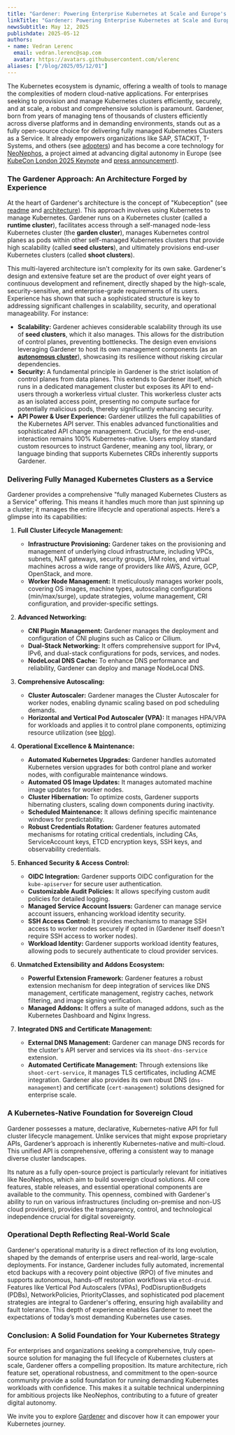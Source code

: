 ```yaml
---
title: "Gardener: Powering Enterprise Kubernetes at Scale and Europe's Sovereign Cloud Future"
linkTitle: "Gardener: Powering Enterprise Kubernetes at Scale and Europe's Sovereign Cloud Future"
newsSubtitle: May 12, 2025
publishdate: 2025-05-12
authors:
- name: Vedran Lerenc
  email: vedran.lerenc@sap.com
  avatar: https://avatars.githubusercontent.com/vlerenc
aliases: ["/blog/2025/05/12/01"]
---
```


The Kubernetes ecosystem is dynamic, offering a wealth of tools to manage the complexities of modern cloud-native applications. For enterprises seeking to provision and manage Kubernetes clusters efficiently, securely, and at scale, a robust and comprehensive solution is paramount. Gardener, born from years of managing tens of thousands of clusters efficiently across diverse platforms and in demanding environments, stands out as a fully open-source choice for delivering fully managed Kubernetes Clusters as a Service. It already empowers organizations like SAP, STACKIT, T-Systems, and others (see [adopters](https://gardener.cloud/adopter)) and has become a core technology for [NeoNephos](https://neonephos.org/projects), a project aimed at advancing digital autonomy in Europe (see [KubeCon London 2025 Keynote](https://www.youtube.com/watch?v=85MDID9Ju04&t=621s) and [press announcement](https://neonephos.org/2025/03/31/the-linux-foundation-announces-the-launch-of-neonephos-to-advance-digital-autonomy-in-europe)).

### The Gardener Approach: An Architecture Forged by Experience

At the heart of Gardener's architecture is the concept of "Kubeception" (see [readme](https://github.com/gardener/gardener?tab=readme-ov-file#gardener) and [architecture](https://github.com/gardener/gardener/blob/master/docs/concepts/architecture.md)). This approach involves using Kubernetes to manage Kubernetes. Gardener runs on a Kubernetes cluster (called a **runtime cluster**), facilitates access through a self-managed node-less Kubernetes cluster (the **garden cluster**), manages Kubernetes control planes as pods within other self-managed Kubernetes clusters that provide high scalability (called **seed clusters**), and ultimately provisions end-user Kubernetes clusters (called **shoot clusters**).

This multi-layered architecture isn't complexity for its own sake. Gardener's design and extensive feature set are the product of over eight years of continuous development and refinement, directly shaped by the high-scale, security-sensitive, and enterprise-grade requirements of its users. Experience has shown that such a sophisticated structure is key to addressing significant challenges in scalability, security, and operational manageability. For instance:

*   **Scalability:** Gardener achieves considerable scalability through its use of **seed clusters**, which it also manages. This allows for the distribution of control planes, preventing bottlenecks. The design even envisions leveraging Gardener to host its own management components (as an [**autonomous cluster**](https://github.com/gardener/gardener/blob/master/docs/proposals/28-autonomous-shoot-clusters.md)), showcasing its resilience without risking circular dependencies.
*   **Security:** A fundamental principle in Gardener is the strict isolation of control planes from data planes. This extends to Gardener itself, which runs in a dedicated management cluster but exposes its API to end-users through a workerless virtual cluster. This workerless cluster acts as an isolated access point, presenting no compute surface for potentially malicious pods, thereby significantly enhancing security.
*   **API Power & User Experience:** Gardener utilizes the full capabilities of the Kubernetes API server. This enables advanced functionalities and sophisticated API change management. Crucially, for the end-user, interaction remains 100% Kubernetes-native. Users employ standard custom resources to instruct Gardener, meaning any tool, library, or language binding that supports Kubernetes CRDs inherently supports Gardener.

### Delivering Fully Managed Kubernetes Clusters as a Service

Gardener provides a comprehensive "fully managed Kubernetes Clusters as a Service" offering. This means it handles much more than just spinning up a cluster; it manages the entire lifecycle and operational aspects. Here’s a glimpse into its capabilities:

1.  **Full Cluster Lifecycle Management:**
    *   **Infrastructure Provisioning:** Gardener takes on the provisioning and management of underlying cloud infrastructure, including VPCs, subnets, NAT gateways, security groups, IAM roles, and virtual machines across a wide range of providers like AWS, Azure, GCP, OpenStack, and more.
    *   **Worker Node Management:** It meticulously manages worker pools, covering OS images, machine types, autoscaling configurations (min/max/surge), update strategies, volume management, CRI configuration, and provider-specific settings.

2.  **Advanced Networking:**
    *   **CNI Plugin Management:** Gardener manages the deployment and configuration of CNI plugins such as Calico or Cilium.
    *   **Dual-Stack Networking:** It offers comprehensive support for IPv4, IPv6, and dual-stack configurations for pods, services, and nodes.
    *   **NodeLocal DNS Cache:** To enhance DNS performance and reliability, Gardener can deploy and manage NodeLocal DNS.

3.  **Comprehensive Autoscaling:**
    *   **Cluster Autoscaler:** Gardener manages the Cluster Autoscaler for worker nodes, enabling dynamic scaling based on pod scheduling demands.
    *   **Horizontal and Vertical Pod Autoscaler (VPA):** It manages HPA/VPA for workloads and applies it to control plane components, optimizing resource utilization (see [blog](https://gardener.cloud/blog/2025/04-17-leaner-clusters-lower-bills)).

4.  **Operational Excellence & Maintenance:**
    *   **Automated Kubernetes Upgrades:** Gardener handles automated Kubernetes version upgrades for both control plane and worker nodes, with configurable maintenance windows.
    *   **Automated OS Image Updates:** It manages automated machine image updates for worker nodes.
    *   **Cluster Hibernation:** To optimize costs, Gardener supports hibernating clusters, scaling down components during inactivity.
    *   **Scheduled Maintenance:** It allows defining specific maintenance windows for predictability.
    *   **Robust Credentials Rotation:** Gardener features automated mechanisms for rotating critical credentials, including CAs, ServiceAccount keys, ETCD encryption keys, SSH keys, and observability credentials.

5.  **Enhanced Security & Access Control:**
    *   **OIDC Integration:** Gardener supports OIDC configuration for the `kube-apiserver` for secure user authentication.
    *   **Customizable Audit Policies:** It allows specifying custom audit policies for detailed logging.
    *   **Managed Service Account Issuers:** Gardener can manage service account issuers, enhancing workload identity security.
    *   **SSH Access Control:** It provides mechanisms to manage SSH access to worker nodes securely if opted in (Gardener itself doesn't require SSH access to worker nodes).
    *   **Workload Identity:** Gardener supports workload identity features, allowing pods to securely authenticate to cloud provider services.

6.  **Unmatched Extensibility and Addons Ecosystem:**
    *   **Powerful Extension Framework:** Gardener features a robust extension mechanism for deep integration of services like DNS management, certificate management, registry caches, network filtering, and image signing verification.
    *   **Managed Addons:** It offers a suite of managed addons, such as the Kubernetes Dashboard and Nginx Ingress.

7.  **Integrated DNS and Certificate Management:**
    *   **External DNS Management:** Gardener can manage DNS records for the cluster's API server and services via its `shoot-dns-service` extension.
    *   **Automated Certificate Management:** Through extensions like `shoot-cert-service`, it manages TLS certificates, including ACME integration. Gardener also provides its own robust DNS (`dns-management`) and certificate (`cert-management`) solutions designed for enterprise scale.

### A Kubernetes-Native Foundation for Sovereign Cloud

Gardener possesses a mature, declarative, Kubernetes-native API for full cluster lifecycle management. Unlike services that might expose proprietary APIs, Gardener’s approach is inherently Kubernetes-native and multi-cloud. This unified API is comprehensive, offering a consistent way to manage diverse cluster landscapes.

Its nature as a fully open-source project is particularly relevant for initiatives like NeoNephos, which aim to build sovereign cloud solutions. All core features, stable releases, and essential operational components are available to the community. This openness, combined with Gardener's ability to run on various infrastructures (including on-premise and non-US cloud providers), provides the transparency, control, and technological independence crucial for digital sovereignty.

### Operational Depth Reflecting Real-World Scale

Gardener's operational maturity is a direct reflection of its long evolution, shaped by the demands of enterprise users and real-world, large-scale deployments. For instance, Gardener includes fully automated, incremental etcd backups with a recovery point objective (RPO) of five minutes and supports autonomous, hands-off restoration workflows via `etcd-druid`. Features like Vertical Pod Autoscalers (VPAs), PodDisruptionBudgets (PDBs), NetworkPolicies, PriorityClasses, and sophisticated pod placement strategies are integral to Gardener's offering, ensuring high availability and fault tolerance. This depth of experience enables Gardener to meet the expectations of today’s most demanding Kubernetes use cases.

### Conclusion: A Solid Foundation for Your Kubernetes Strategy

For enterprises and organizations seeking a comprehensive, truly open-source solution for managing the full lifecycle of Kubernetes clusters at scale, Gardener offers a compelling proposition. Its mature architecture, rich feature set, operational robustness, and commitment to the open-source community provide a solid foundation for running demanding Kubernetes workloads with confidence. This makes it a suitable technical underpinning for ambitious projects like NeoNephos, contributing to a future of greater digital autonomy.

We invite you to explore [Gardener](https://gardener.cloud/) and discover how it can empower your Kubernetes journey.